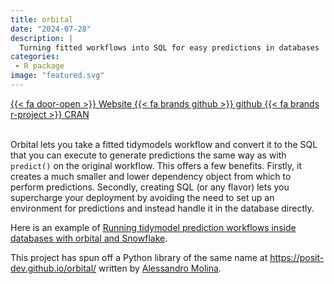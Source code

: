 ```yaml
---
title: orbital
date: "2024-07-28"
description: |
  Turning fitted workflows into SQL for easy predictions in databases
categories:
 - R package
image: "featured.svg"
---
```


<div class="project-buttons">
<a href="https://orbital.tidymodels.org/">
 {{< fa door-open >}} Website
</a>
<a href="https://github.com/tidymodels/orbital/">
 {{< fa brands github >}} github
</a>
<a href="https://cloud.r-project.org/web/packages/orbital/index.html">
 {{< fa brands r-project >}} CRAN
</a>
</div>
<br>

Orbital lets you take a fitted tidymodels workflow and convert it to the SQL that you can execute to generate predictions the same way as with `predict()` on the original workflow. This offers a few benefits. Firstly, it creates a much smaller and lower dependency object from which to perform predictions. Secondly, creating SQL (or any flavor) lets you supercharge your deployment by avoiding the need to set up an environment for predictions and instead handle it in the database directly.

Here is an example of [Running tidymodel prediction workflows inside databases with orbital and Snowflake](https://posit.co/blog/running-tidymodel-prediction-workflows-inside-databases/).

This project has spun off a Python library of the same name at <https://posit-dev.github.io/orbital/> written by [Alessandro Molina](https://github.com/amol-).